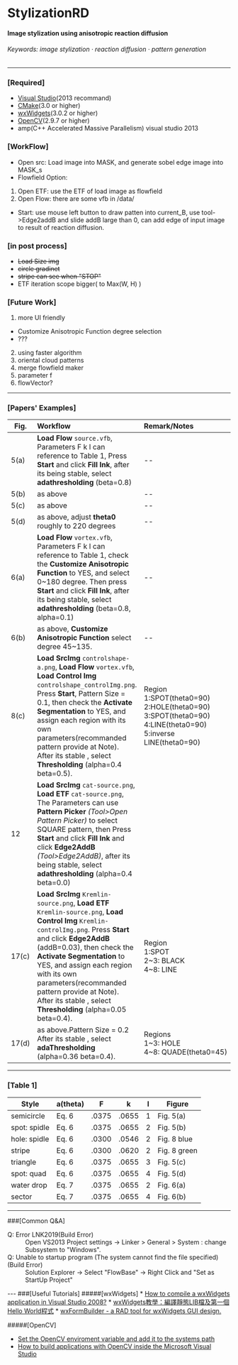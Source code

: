 # StylizationRD
#### Image stylization using anisotropic reaction diffusion
###### Keywords: image stylization · reaction diffusion · pattern generation

---


### [Required]
 * <a href="https://msdn.microsoft.com/zh-tw/vstudio/aa718325.aspx" target="_blank">Visual Studio</a>(2013 recommand)
 * <a href="http://www.cmake.org/" target="_blank">CMake</a>(3.0 or higher)
 * <a href="https://www.wxwidgets.org/" target="_blank">wxWidgets</a>(3.0.2 or higher)
 * <a href="http://opencv.org/" target="_blank">OpenCV</a>(2.9.7 or higher)
 * amp(C++ Accelerated Massive Parallelism)  visual studio 2013


### [WorkFlow]
 * Open src: Load image into MASK, and generate sobel edge image into MASK_s
 * Flowfield Option:
  1. Open ETF: use the ETF of load image as flowfield
  2. Open Flow: there are some vfb in /data/

 * Start: use mouse left button to draw patten into current_B, use tool->Edge2addB and slide addB large than 0, can add edge of input image to result of reaction diffusion.


### [in post process]
  * ~~Load Size img~~
  * ~~circle gradinet~~
  * ~~stripe can see when "STOP"~~ 
  * ETF iteration scope bigger( to Max(W, H) )

### [Future Work]
  1. more UI friendly
   * Customize Anisotropic Function degree selection
   * ???
  2. using faster algorithm
  3. oriental cloud patterns
  4. merge flowfield maker
  5. parameter f
  6. flowVector?

---

### [Papers' Examples]
|Fig.|Workflow |Remark/Notes　　　　　|
|----------------|:--------|:--------------------- |
|5(a)| **Load Flow** `source.vfb`, Parameters F k l can reference to Table 1, Press **Start** and click **Fill Ink**, after its being stable, select **adathresholding** (beta=0.8)|--|
|5(b)| as above |--|
|5(c)| as above |--|
|5(d)| as above, adjust **theta0** roughly to 220 degrees|--|
|6(a)| **Load Flow** `vortex.vfb`, Parameters F k l can reference to Table 1, check the **Customize Anisotropic Function** to YES, and select 0~180 degree. Then press **Start** and click **Fill Ink**, after its being stable, select **adathresholding** (beta=0.8, alpha=0.1)|--|
|6(b)| as above, **Customize Anisotropic Function** select degree 45~135.|--|
|8(c)| **Load SrcImg** `controlshape-a.png`, **Load Flow** `vortex.vfb`, **Load Control Img** `controlshape_controlImg.png`. Press **Start**, Pattern Size = 0.1, then check the **Activate Segmentation** to YES, and assign each region with its own parameters(recommanded pattern provide at Note). After its stable , select **Thresholding** (alpha=0.4 beta=0.5).|Region<br/>1:SPOT(theta0=90)<br/>2:HOLE(theta0=90)<br/>3:SPOT(theta0=90)<br/>4:LINE(theta0=90)<br/>5:inverse LINE(theta0=90)<br/>|
|12| **Load SrcImg** `cat-source.png`, **Load ETF** `cat-source.png`, The Parameters can use **Pattern Picker** *(Tool>Open Pattern Picker)* to select SQUARE pattern, then Press **Start** and click **Fill Ink** and click **Edge2AddB** *(Tool>Edge2AddB)*, after its being stable, select **adathresholding** (alpha=0.4 beta=0.0)|
|17(c)| **Load SrcImg** `Kremlin-source.png`, **Load ETF** `Kremlin-source.png`, **Load Control Img** `Kremlin-controlImg.png`. Press **Start** and click **Edge2AddB** (addB=0.03), then check the **Activate Segmentation** to YES, and assign each region with its own parameters(recommanded pattern provide at Note). After its stable , select **Thresholding** (alpha=0.05 beta=0.4).|Region<br/>1:SPOT<br/>2~3: BLACK<br/>4~8: LINE<br/>   |
|17(d)| as above.Pattern Size = 0.2 After its stable , select **adaThresholding** (alpha=0.36 beta=0.4).|Regions<br/>1~3: HOLE<br/>4~8: QUADE(theta0=45)<br/>   |
---

### [Table 1]
|Style       | a(theta)| F    | k    | l   |Figure      |
| ---------- | ------- | ---- | ---- | --- | ---------- |
|semicircle  |    Eq. 6| .0375| .0655| 1   |Fig. 5(a)   |
|spot: spidle|    Eq. 6| .0375| .0655| 2   |Fig. 5(b)   |
|hole: spidle|    Eq. 6| .0300| .0546| 2   |Fig. 8 blue |
|stripe      |    Eq. 6| .0300| .0620| 2   |Fig. 8 green|
|triangle    |    Eq. 6| .0375| .0655| 3   |Fig. 5(c)   |
|spot: quad  |    Eq. 6| .0375| .0655| 4   |Fig. 5(d)   |
|water drop  |    Eq. 7| .0375| .0655| 2   |Fig. 6(a)   |
|sector      |    Eq. 7| .0375| .0655| 4   |Fig. 6(b)   |


---

###[Common Q&A]
<dl>
  <dt>Q: Error LNK2019(Build Error)</dt>
  <dd>Open VS2013 Project settings -> Linker > General > System : change Subsystem to "Windows".</dd>

  <dt>Q: Unable to startup program (The system cannot find the file specified)(Build Error)</dt>
  <dd>Solution Explorer -> Select "FlowBase" -> Right Click and "Set as StartUp Project"</dd>
</dl>
---
###[Useful Tutorials]
#####[wxWidgets]
 * <a href="http://www.rhyous.com/2009/12/16/how-to-compile-a-wxwidgets-application-in-visual-studio-2008/" target="_blank">How to compile a wxWidgets application in Visual Studio 2008?</a>
 * <a href="http://changyang319.pixnet.net/blog/post/26984931-wxwidgets%E6%95%99%E5%AD%B8%EF%BC%9A%E7%B7%A8%E8%AD%AF%E9%9D%9C%E6%85%8Blib%E6%AA%94%E5%8F%8A%E7%AC%AC%E4%B8%80%E5%80%8Bhello-world" target="_blank">wxWidgets教學：編譯靜態LIB檔及第一個Hello World程式</a>
 * <a href="http://sourceforge.net/projects/wxformbuilder/?source=typ_redirect" target="_blank">wxFormBuilder - a RAD tool for wxWidgets GUI design.</a>



#####[OpenCV]
 * <a href="http://docs.opencv.org/doc/tutorials/introduction/windows_install/windows_install.html#windowssetpathandenviromentvariable" target="_blank">Set the OpenCV enviroment variable and add it to the systems path</a>
 * <a href="http://docs.opencv.org/doc/tutorials/introduction/windows_visual_studio_Opencv/windows_visual_studio_Opencv.html#windows-visual-studio-how-to" target="_blank">How to build applications with OpenCV inside the Microsoft Visual Studio</a>

